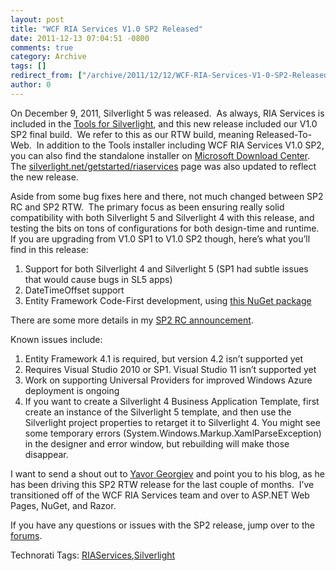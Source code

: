 ```yaml
---
layout: post
title: "WCF RIA Services V1.0 SP2 Released"
date: 2011-12-13 07:04:51 -0800
comments: true
category: Archive
tags: []
redirect_from: ["/archive/2011/12/12/WCF-RIA-Services-V1-0-SP2-Released.aspx/", "/archive/2011/12/12/wcf-ria-services-v1-0-sp2-released.aspx"]
author: 0
---
```

<!-- more -->
<p>On December 9, 2011, Silverlight 5 was released.  As always, RIA Services is included in the <a href="http://go.microsoft.com/fwlink/?LinkId=229318" target="_blank">Tools for Silverlight</a>, and this new release included our V1.0 SP2 final build.  We refer to this as our RTW build, meaning Released-To-Web.  In addition to the Tools installer including WCF RIA Services V1.0 SP2, you can also find the standalone installer on <a href="http://go.microsoft.com/fwlink/?LinkID=227926" target="_blank">Microsoft Download Center</a>.  The <a href="http://silverlight.net/getstarted/riaservices" target="_blank">silverlight.net/getstarted/riaservices</a> page was also updated to reflect the new release.</p>  <p>Aside from some bug fixes here and there, not much changed between SP2 RC and SP2 RTW.  The primary focus as been ensuring really solid compatibility with both Silverlight 5 and Silverlight 4 with this release, and testing the bits on tons of configurations for both design-time and runtime.  If you are upgrading from V1.0 SP1 to V1.0 SP2 though, here’s what you’ll find in this release:</p>  <ol>   <li>Support for both Silverlight 4 and Silverlight 5 (SP1 had subtle issues that would cause bugs in SL5 apps)</li>    <li>DateTimeOffset support</li>    <li>Entity Framework Code-First development, using <a href="http://nuget.org/packages/RIAServices.EntityFramework">this NuGet package</a></li> </ol>  <p>There are some more details in my <a href="http://jeffhandley.com/archive/2011/09/02/RIAServicesSP2RC.aspx" target="_blank">SP2 RC announcement</a>.</p>  <p>Known issues include:</p>  <ol>   <li>Entity Framework 4.1 is required, but version 4.2 isn’t supported yet</li>    <li>Requires Visual Studio 2010 or SP1. Visual Studio 11 isn’t supported yet</li>    <li>Work on supporting Universal Providers for improved Windows Azure deployment is ongoing</li>    <li>If you want to create a Silverlight 4 Business Application Template, first create an instance of the Silverlight 5 template, and then use the Silverlight project properties to retarget it to Silverlight 4. You might see some temporary errors (System.Windows.Markup.XamlParseException) in the designer and error window, but rebuilding will make those disappear.</li> </ol>  <p>I want to send a shout out to <a href="http://hashtagfail.com/post/13978432034/ria-services-sp2" target="_blank">Yavor Georgiev</a> and point you to his blog, as he has been driving this SP2 RTW release for the last couple of months.  I’ve transitioned off of the WCF RIA Services team and over to ASP.NET Web Pages, NuGet, and Razor.</p>  <p>If you have any questions or issues with the SP2 release, jump over to the <a href="http://forums.silverlight.net/53.aspx" target="_blank">forums</a>.</p>  <div style="padding-bottom: 0px; margin: 0px; padding-left: 0px; padding-right: 0px; display: inline; float: none; padding-top: 0px" id="scid:0767317B-992E-4b12-91E0-4F059A8CECA8:6966778c-ad83-455e-9201-98b893671d55" class="wlWriterEditableSmartContent">Technorati Tags: <a href="http://technorati.com/tags/RIAServices" rel="tag">RIAServices</a>,<a href="http://technorati.com/tags/Silverlight" rel="tag">Silverlight</a></div>

